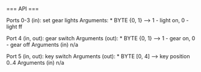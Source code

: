 === API ===

Ports 0-3 (in): set gear lights
Arguments:
    * BYTE {0, 1} --> 1 - light on, 0 - light ff

Port 4 (in, out): gear switch
Arguments (out):
    * BYTE {0, 1} --> 1 - gear on, 0 - gear off
Arguments (in)
 n/a

Port 5 (in, out): key switch
Arguments (out):
    * BYTE [0, 4] --> key position 0..4
Arguments (in)
 n/a

